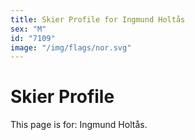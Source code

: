 ```yaml
---
title: Skier Profile for Ingmund Holtås
sex: "M"
id: "7109"
image: "/img/flags/nor.svg" 
---
```


# Skier Profile

This page is for: Ingmund Holtås.
    